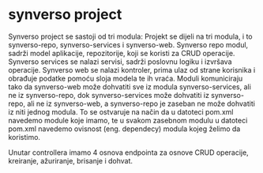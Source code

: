 # synverso project

Synverso project se sastoji od tri modula:
Projekt se dijeli na tri modula, i to synverso-repo, synverso-services i synverso-web. Synverso repo
modul, sadrži model aplikacije, repozitorije, koji se koristi za CRUD operacije. Synverso
services se nalazi servisi, sadrži poslovnu logiku i izvršava operacije. Synverso web se nalazi
kontroler, prima ulaz od strane korisnika i obrađuje podatke pomoću sloja modela te ih
vraća. Moduli komuniciraju tako da synverso-web može dohvatiti sve iz modula synverso-services,
ali ne iz synverso-repo, dok synverso-services može dohvatiti iz synverso-repo, ali ne iz synverso-web, a
synverso-repo je zaseban ne može dohvatiti iz niti jednog modula. To se ostvaruje na način da u
datoteci pom.xml navedemo module koje imamo, te u svakom zasebnom modulu u
datoteci pom.xml navedemo ovisnost (eng. dependecy) modula kojeg želimo da koristimo. 

Unutar controllera imamo 4 osnova endpointa za osnove CRUD operacije, kreiranje, ažuriranje, brisanje i dohvat. 